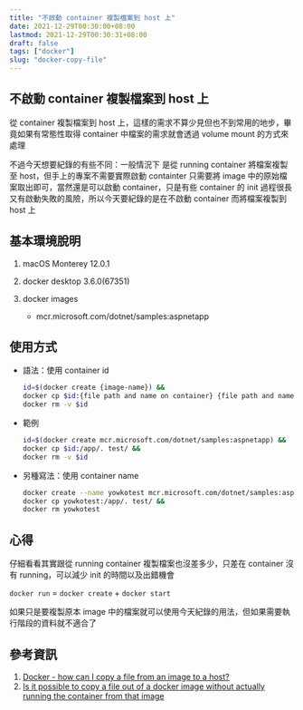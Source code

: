 ```yaml
---
title: "不啟動 container 複製檔案到 host 上"
date: 2021-12-29T00:30:00+08:00
lastmod: 2021-12-29T00:30:31+08:00
draft: false
tags: ["docker"]
slug: "docker-copy-file"
---
```


## 不啟動 container 複製檔案到 host 上

從 container 複製檔案到 host 上，這樣的需求不算少見但也不到常用的地步，畢竟如果有常態性取得 container 中檔案的需求就會透過 volume mount 的方式來處理

不過今天想要紀錄的有些不同：一般情況下  是從 running container 將檔案複製至 host，但手上的專案不需要實際啟動 containter 只需要將 image 中的原始檔案取出即可，當然還是可以啟動 container，只是有些 container 的 init 過程很長又有啟動失敗的風險，所以今天要紀錄的是在不啟動 container 而將檔案複製到 host 上

## 基本環境脫明

1. macOS Monterey 12.0.1
2. docker desktop 3.6.0(67351)
3. docker images

    - mcr.microsoft.com/dotnet/samples:aspnetapp

## 使用方式

- 語法：使用 container id

    ```bash
    id=$(docker create {image-name}) &&
    docker cp $id:{file path and name on container} {file path and name on host} &&
    docker rm -v $id
    ```

- 範例

    ```bash
    id=$(docker create mcr.microsoft.com/dotnet/samples:aspnetapp) &&
    docker cp $id:/app/. test/ &&
    docker rm -v $id
    ```

- 另種寫法：使用 container name

    ```bash
    docker create --name yowkotest mcr.microsoft.com/dotnet/samples:aspnetapp &&
    docker cp yowkotest:/app/. test/ &&
    docker rm yowkotest
    ```

## 心得

仔細看看其實跟從 running container 複製檔案也沒差多少，只差在 container 沒有 running，可以減少 init 的時間以及出錯機會

`docker run` = `docker create` + `docker start`

如果只是要複製原本 image 中的檔案就可以使用今天紀錄的用法，但如果需要執行階段的資料就不適合了

## 參考資訊

1. [Docker - how can I copy a file from an image to a host?](https://stackoverflow.com/a/31316636)
2. [Is it possible to copy a file out of a docker image without actually running the container from that image](https://stackoverflow.com/a/48265968)

